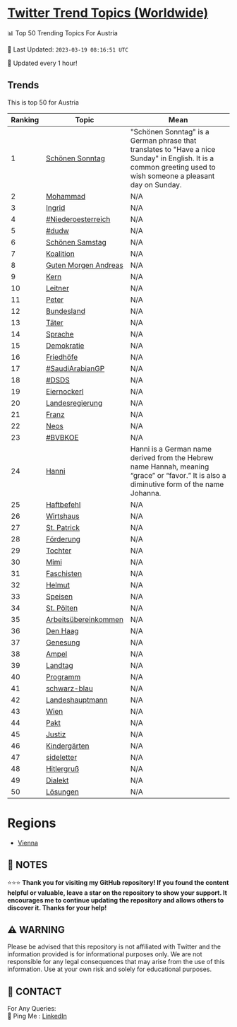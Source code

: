 [Twitter Trend Topics (Worldwide)](https://github.com/ErcinDedeoglu/Twitter-Trend-Topics)
==========


📊 Top 50 Trending Topics For Austria

📆 Last Updated: `2023-03-19 08:16:51 UTC`

🔧 Updated every 1 hour!


## Trends

This is top 50 for Austria

| Ranking | Topic | Mean |
| ------- | ------------ | ------------ |
| 1 | [Schönen Sonntag](http://twitter.com/search?q=Sch%c3%b6nen+Sonntag) | "Schönen Sonntag" is a German phrase that translates to "Have a nice Sunday" in English. It is a common greeting used to wish someone a pleasant day on Sunday. |
| 2 | [Mohammad](http://twitter.com/search?q=Mohammad) | N/A |
| 3 | [Ingrid](http://twitter.com/search?q=Ingrid) | N/A |
| 4 | [#Niederoesterreich](http://twitter.com/search?q=%23Niederoesterreich) | N/A |
| 5 | [#dudw](http://twitter.com/search?q=%23dudw) | N/A |
| 6 | [Schönen Samstag](http://twitter.com/search?q=Sch%c3%b6nen+Samstag) | N/A |
| 7 | [Koalition](http://twitter.com/search?q=Koalition) | N/A |
| 8 | [Guten Morgen Andreas](http://twitter.com/search?q=Guten+Morgen+Andreas) | N/A |
| 9 | [Kern](http://twitter.com/search?q=Kern) | N/A |
| 10 | [Leitner](http://twitter.com/search?q=Leitner) | N/A |
| 11 | [Peter](http://twitter.com/search?q=Peter) | N/A |
| 12 | [Bundesland](http://twitter.com/search?q=Bundesland) | N/A |
| 13 | [Täter](http://twitter.com/search?q=T%c3%a4ter) | N/A |
| 14 | [Sprache](http://twitter.com/search?q=Sprache) | N/A |
| 15 | [Demokratie](http://twitter.com/search?q=Demokratie) | N/A |
| 16 | [Friedhöfe](http://twitter.com/search?q=Friedh%c3%b6fe) | N/A |
| 17 | [#SaudiArabianGP](http://twitter.com/search?q=%23SaudiArabianGP) | N/A |
| 18 | [#DSDS](http://twitter.com/search?q=%23DSDS) | N/A |
| 19 | [Eiernockerl](http://twitter.com/search?q=Eiernockerl) | N/A |
| 20 | [Landesregierung](http://twitter.com/search?q=Landesregierung) | N/A |
| 21 | [Franz](http://twitter.com/search?q=Franz) | N/A |
| 22 | [Neos](http://twitter.com/search?q=Neos) | N/A |
| 23 | [#BVBKOE](http://twitter.com/search?q=%23BVBKOE) | N/A |
| 24 | [Hanni](http://twitter.com/search?q=Hanni) | Hanni is a German name derived from the Hebrew name Hannah, meaning “grace” or “favor.” It is also a diminutive form of the name Johanna. |
| 25 | [Haftbefehl](http://twitter.com/search?q=Haftbefehl) | N/A |
| 26 | [Wirtshaus](http://twitter.com/search?q=Wirtshaus) | N/A |
| 27 | [St. Patrick](http://twitter.com/search?q=St.+Patrick) | N/A |
| 28 | [Förderung](http://twitter.com/search?q=F%c3%b6rderung) | N/A |
| 29 | [Tochter](http://twitter.com/search?q=Tochter) | N/A |
| 30 | [Mimi](http://twitter.com/search?q=Mimi) | N/A |
| 31 | [Faschisten](http://twitter.com/search?q=Faschisten) | N/A |
| 32 | [Helmut](http://twitter.com/search?q=Helmut) | N/A |
| 33 | [Speisen](http://twitter.com/search?q=Speisen) | N/A |
| 34 | [St. Pölten](http://twitter.com/search?q=St.+P%c3%b6lten) | N/A |
| 35 | [Arbeitsübereinkommen](http://twitter.com/search?q=Arbeits%c3%bcbereinkommen) | N/A |
| 36 | [Den Haag](http://twitter.com/search?q=Den+Haag) | N/A |
| 37 | [Genesung](http://twitter.com/search?q=Genesung) | N/A |
| 38 | [Ampel](http://twitter.com/search?q=Ampel) | N/A |
| 39 | [Landtag](http://twitter.com/search?q=Landtag) | N/A |
| 40 | [Programm](http://twitter.com/search?q=Programm) | N/A |
| 41 | [schwarz-blau](http://twitter.com/search?q=schwarz-blau) | N/A |
| 42 | [Landeshauptmann](http://twitter.com/search?q=Landeshauptmann) | N/A |
| 43 | [Wien](http://twitter.com/search?q=Wien) | N/A |
| 44 | [Pakt](http://twitter.com/search?q=Pakt) | N/A |
| 45 | [Justiz](http://twitter.com/search?q=Justiz) | N/A |
| 46 | [Kindergärten](http://twitter.com/search?q=Kinderg%c3%a4rten) | N/A |
| 47 | [sideletter](http://twitter.com/search?q=sideletter) | N/A |
| 48 | [Hitlergruß](http://twitter.com/search?q=Hitlergru%c3%9f) | N/A |
| 49 | [Dialekt](http://twitter.com/search?q=Dialekt) | N/A |
| 50 | [Lösungen](http://twitter.com/search?q=L%c3%b6sungen) | N/A |



# Regions

* [Vienna](</Austria/Vienna.md>)



## 📝 NOTES

⭐⭐⭐ **Thank you for visiting my GitHub repository! If you found the content helpful or valuable, leave a star on the repository to show your support. It encourages me to continue updating the repository and allows others to discover it. Thanks for your help!**


## ⚠️ WARNING

Please be advised that this repository is not affiliated with Twitter and the information provided is for informational purposes only. We are not responsible for any legal consequences that may arise from the use of this information. Use at your own risk and solely for educational purposes.


## 📨 CONTACT

 For Any Queries:  
            🏓 Ping Me : [LinkedIn](https://www.linkedin.com/in/ercindedeoglu/)
